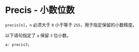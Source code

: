 # Precis - 小数位数

`precis[n]`，`n` 必须大于 `0` 小于等于 `255`，用于指定保留的小数精度。

以下语句指定了 `a` 保留 `3` 位小数。

```
a: precis3;
```
